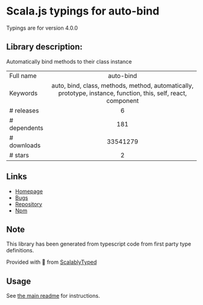 
# Scala.js typings for auto-bind

Typings are for version 4.0.0

## Library description:
Automatically bind methods to their class instance

|                    |                 |
| ------------------ | :-------------: |
| Full name          | auto-bind |
| Keywords           | auto, bind, class, methods, method, automatically, prototype, instance, function, this, self, react, component |
| # releases         | 6 |
| # dependents       | 181 |
| # downloads        | 33541279 |
| # stars            | 2 |

## Links
- [Homepage](https://github.com/sindresorhus/auto-bind#readme)
- [Bugs](https://github.com/sindresorhus/auto-bind/issues)
- [Repository](https://github.com/sindresorhus/auto-bind)
- [Npm](https://www.npmjs.com/package/auto-bind)
    


## Note
This library has been generated from typescript code from first party type definitions.

Provided with :purple_heart: from [ScalablyTyped](https://github.com/oyvindberg/ScalablyTyped)

## Usage
See [the main readme](../../readme.md) for instructions.


